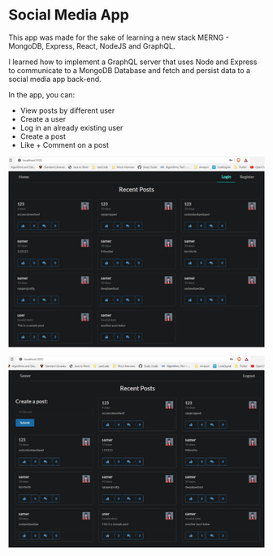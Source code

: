 # Social Media App


This app was made for the sake of learning a new stack MERNG - MongoDB, Express, React, NodeJS and GraphQL.

I learned how to implement a GraphQL server that uses Node and Express to communicate to a MongoDB Database and fetch and persist data to a social media app back-end.

In the app, you can: 

* View posts by different user
* Create a user
* Log in an already existing user
* Create a post 
* Like + Comment on a post

![alt text](https://github.com/SamerElias/Social-Media-App/blob/master/Capture1.JPG?raw=true)

![alt text](https://github.com/SamerElias/Social-Media-App/blob/master/Capture2.JPG?raw=true)
